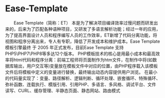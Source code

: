 # Ease-Template
　　Ease Template（简称：ET） 本是为了解决项目编译效率过慢问题而研发出来的，后来为了匹配各种语种项目，又研发了多语言解析功能；经过一年的应用，为了提高界面设计人员和程序编写人员的工作效率，ET新增了代码分离功能，将视图和程序分离出来，专人有专职，降低了开发成本和维护成本。Ease Template 模板引擎最终 于 2005 年正式发布，目前Ease Template 支持PHP5\PHP7\PHP8等多达12个版本。
   PHP模板技术的核心是用最小成本和最高效率将html代码和程序分离：前端工程师将页面制作为htm文件，在制作中将(如数据库输出，用户交互等)变量放在模板文件中对应的位置，由PHP程序载入该模板文件后将模板中定义的变量进行替换，最终输出动态内容提供用户浏览。
   在最小的代码量实现了：变量、路径解析、逻辑判断、循环处理、嵌套循环、特殊循环、弥补函数、连载执行、模版引用、引用PHP、多语言、多风格、调试平台、文件读写、CURL、缓存管理、半静态页面、静态网站、路由模式
